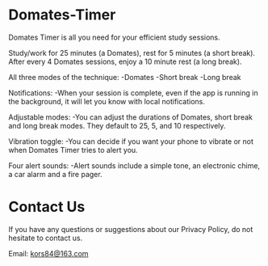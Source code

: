 # Domates-Timer

Domates Timer is all you need for your efficient study sessions.

Study/work for 25 minutes (a Domates), rest for 5 minutes (a short break). After every 4 Domates sessions, enjoy a 10 minute rest (a long break).

All three modes of the technique:
-Domates
-Short break
-Long break

Notifications:
-When your session is complete, even if the app is running in the background, it will let you know with local notifications.

Adjustable modes:
-You can adjust the durations of Domates, short break and long break modes. They default to 25, 5, and 10 respectively.

Vibration toggle:
-You can decide if you want your phone to vibrate or not when Domates Timer tries to alert you.

Four alert sounds:
-Alert sounds include a simple tone, an electronic chime, a car alarm and a fire pager.	

# Contact Us

If you have any questions or suggestions about our Privacy Policy, do not hesitate to contact us.

Email: kors84@163.com
